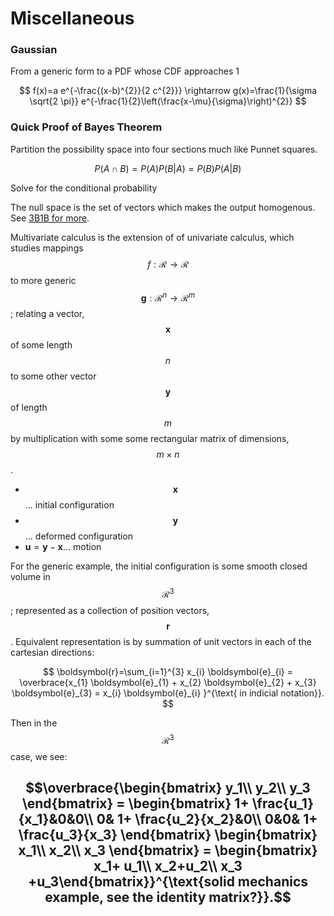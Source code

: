 # Miscellaneous

### Gaussian

From a generic form to a PDF whose CDF approaches 1

$$
f(x)=a e^{-\frac{(x-b)^{2}}{2 c^{2}}} \rightarrow g(x)=\frac{1}{\sigma \sqrt{2 \pi}} e^{-\frac{1}{2}\left(\frac{x-\mu}{\sigma}\right)^{2}}
$$



### Quick Proof of Bayes Theorem

Partition the possibility space into four sections much like Punnet squares. 

$$
P(A\cap B) = P(A) P(B | A) = P(B) P(A| B)
$$

Solve for the conditional probability 

The null space is the set of vectors which makes the output homogenous. See [3B1B for more](https://www.youtube.com/watch?v=uQhTuRlWMxw). 

Multivariate calculus is the extension of of univariate calculus, which studies mappings $$f: \mathcal{R} \rightarrow \mathcal{R}$$ to more generic $$\boldsymbol{g}: \mathcal{R}^{n} \rightarrow \mathcal{R}^{m}$$; relating a vector, $$\boldsymbol{x}$$ of some length$$n$$ to some other vector $$\boldsymbol{y}$$of length $$m$$by multiplication with some some rectangular matrix of dimensions,  $$m \times n$$. 

* $$\boldsymbol{x}$$ ... initial configuration
* $$\boldsymbol{y}$$ ... deformed configuration
* $\boldsymbol{u} = \boldsymbol{y} - \boldsymbol{x}$... motion

For the generic example, the initial configuration is some smooth closed volume in  $$\mathcal{R}^{3}$$; represented as a collection of position vectors, $$\boldsymbol{r} $$. Equivalent representation is by summation of unit vectors in each of the cartesian directions:

$$
\boldsymbol{r}=\sum_{i=1}^{3} x_{i} \boldsymbol{e}_{i} = \overbrace{x_{1} \boldsymbol{e}_{1} + x_{2} \boldsymbol{e}_{2} + x_{3} \boldsymbol{e}_{3} = x_{i} \boldsymbol{e}_{i} }^{\text{ in indicial notation}}.
$$

Then in the  $$\mathcal{R}^{3} $$ case, we see:

## $$\overbrace{\begin{bmatrix} y_1\\ y_2\\ y_3 \end{bmatrix} = \begin{bmatrix} 1+ \frac{u_1}{x_1}&0&0\\ 0& 1+ \frac{u_2}{x_2}&0\\ 0&0& 1+ \frac{u_3}{x_3} \end{bmatrix}  \begin{bmatrix} x_1\\ x_2\\ x_3 \end{bmatrix} =  \begin{bmatrix} x_1+ u_1\\ x_2+u_2\\ x_3 +u_3\end{bmatrix}}^{\text{solid mechanics example, see the identity matrix?}}.$$ 



